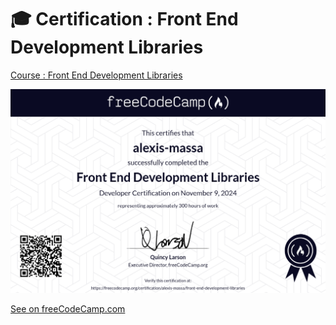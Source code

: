 # 🎓 Certification : Front End Development Libraries

[Course : Front End Development Libraries](https://www.freecodecamp.org/learn/front-end-development-libraries/)


![Certification](https://github.com/alexis-massa/fcc_FrontEndDevelopmentLibraries/blob/main/fcc-Front-End-Development-Libraries_AlexisMassa.png?raw=true)

[See on freeCodeCamp.com](https://www.freecodecamp.org/certification/alexis-massa/front-end-development-libraries)